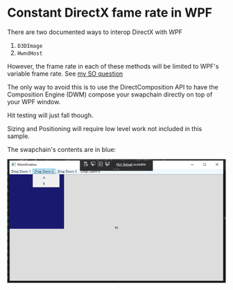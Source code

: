 # Constant DirectX fame rate in WPF

There are two documented ways to interop DirectX with WPF
1. `D3DImage`
2. `HwndHost`

However, the frame rate in each of these methods will be limited to WPF's variable frame rate. See [my SO question](https://stackoverflow.com/questions/63107352/background-color-artifact-in-windows-composition-engine-dwm)

The only way to avoid this is to use the DirectComposition API to have the Composition Engine (DWM) compose your swapchain directly on top of your WPF window.

Hit testing will just fall though.

Sizing and Positioning will require low level work not included in this sample.

The swapchain's contents are in blue:

![](Capture.PNG)
